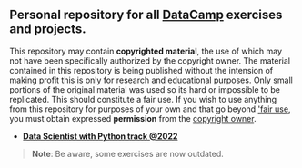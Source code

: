 ## Personal repository for all [DataCamp](https://www.datacamp.com/) exercises and projects.

This repository may contain **copyrighted material**, the use of which may not have been specifically authorized by the copyright owner. 
The material contained in this repository is being published without the intension of making profit this is only for research and educational purposes. 
Only small portions of the original material was used so its hard or impossible to be replicated.
This should constitute a fair use.
If you wish to use anything from this repository for purposes of your own and that go beyond ['fair use](https://copyrightalliance.org/faqs/what-is-fair-use/), you must obtain expressed **permission** from the [copyright owner](https://support.datacamp.com/hc/en-us/requests/new/).

- [**Data Scientist with Python track @2022**](https://www.datacamp.com/)

> **Note**: Be aware, some exercises are now outdated.